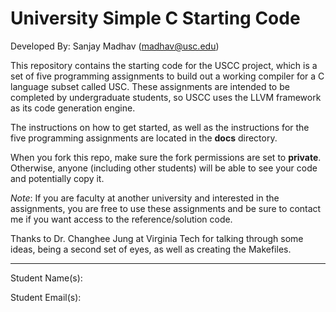 # University Simple C Starting Code #
Developed By: Sanjay Madhav ([madhav@usc.edu](madhav@usc.edu))

This repository contains the starting code for the USCC project, which is a set of five programming assignments to build out a working compiler for a C language subset called USC. These assignments are intended to be completed by undergraduate students, so USCC uses the LLVM framework as its code generation engine.

The instructions on how to get started, as well as the instructions for the five programming assignments are located in the **docs** directory.

When you fork this repo, make sure the fork permissions are set to **private**. Otherwise, anyone (including other students) will be able to see your code and potentially copy it.

*Note*: If you are faculty at another university and interested in the assignments, you are free to use these assignments and be sure to contact me if you want access to the reference/solution code.

Thanks to Dr. Changhee Jung at Virginia Tech for talking through some ideas, being a second set of eyes, as well as creating the Makefiles.

***

Student Name(s):

Student Email(s):